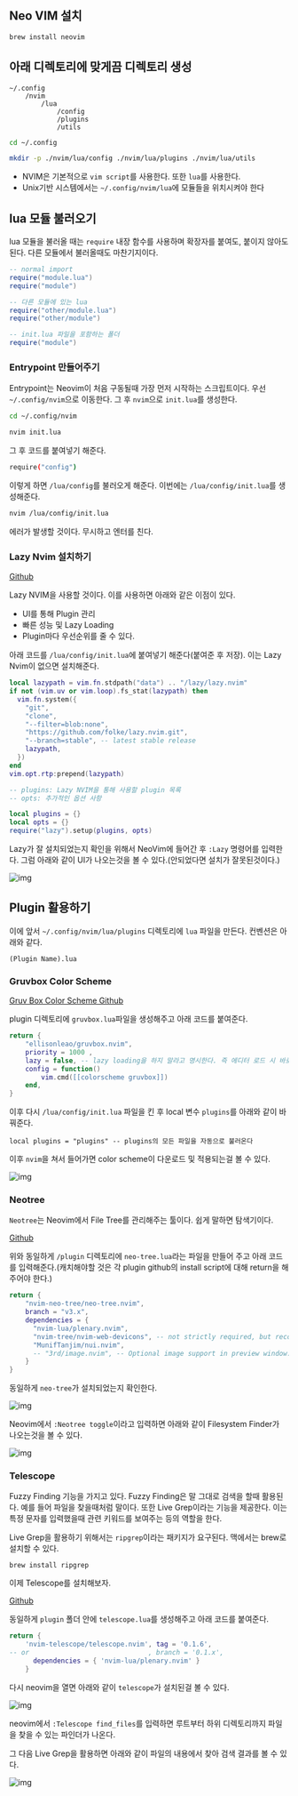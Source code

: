 ## Neo VIM 설치

```bash
brew install neovim
```

## 아래 디렉토리에 맞게끔 디렉토리 생성

```
~/.config
    /nvim
        /lua
            /config
            /plugins
            /utils
```

```bash
cd ~/.config

mkdir -p ./nvim/lua/config ./nvim/lua/plugins ./nvim/lua/utils
```

- NVIM은 기본적으로 `vim script`를 사용한다. 또한 `lua`를 사용한다.
- Unix기반 시스템에서는 `~/.config/nvim/lua`에 모듈들을 위치시켜야 한다

## lua 모듈 불러오기

lua 모듈을 불러올 때는 `require` 내장 함수를 사용하며 확장자를 붙여도, 붙이지 않아도 된다. 다른 모듈에서 불러올때도 마찬기지이다.

```lua
-- normal import
require("module.lua")
require("module")

-- 다른 모듈에 있는 lua
require("other/module.lua")
require("other/module")

-- init.lua 파일을 포함하는 폴더
require("module")
```

### Entrypoint 만들어주기

Entrypoint는 Neovim이 처음 구동될때 가장 먼저 시작하는 스크립트이다. 우선 `~/.config/nvim`으로 이동한다. 그 후 `nvim`으로 `init.lua`를 생성한다.

```bash
cd ~/.config/nvim

nvim init.lua
```

그 후 코드를 붙여넣기 해준다.

```bash
require("config")
```

이렇게 하면 `/lua/config`를 불러오게 해준다. 이번에는 `/lua/config/init.lua`를 생성해준다.

```bash
nvim /lua/config/init.lua
```

에러가 발생할 것이다. 무시하고 엔터를 친다.

### Lazy Nvim 설치하기

[Github](https://github.com/folke/lazy.nvim)

Lazy NVIM을 사용할 것이다. 이를 사용하면 아래와 같은 이점이 있다.

- UI를 통해 Plugin 관리
- 빠른 성능 및 Lazy Loading
- Plugin마다 우선순위를 줄 수 있다.

아래 코드를 `/lua/config/init.lua`에 붙여넣기 해준다(붙여준 후 저장). 이는 Lazy Nvim이 없으면 설치해준다.

```lua
local lazypath = vim.fn.stdpath("data") .. "/lazy/lazy.nvim"
if not (vim.uv or vim.loop).fs_stat(lazypath) then
  vim.fn.system({
    "git",
    "clone",
    "--filter=blob:none",
    "https://github.com/folke/lazy.nvim.git",
    "--branch=stable", -- latest stable release
    lazypath,
  })
end
vim.opt.rtp:prepend(lazypath)

-- plugins: Lazy NVIM을 통해 사용할 plugin 목록
-- opts: 추가적인 옵션 사항

local plugins = {}
local opts = {}
require("lazy").setup(plugins, opts)
```

Lazy가 잘 설치되었는지 확인을 위해서 NeoVim에 들어간 후 `:Lazy` 명령어를 입력한다. 그럼 아래와 같이 UI가 나오는것을 볼 수 있다.(안되었다면 설치가 잘못된것이다.)

![img](./img/1.png)

## Plugin 활용하기

이에 앞서 `~/.config/nvim/lua/plugins` 디렉토리에 `lua` 파일을 만든다. 컨벤션은 아래와 같다.

```
(Plugin Name).lua
```

### Gruvbox Color Scheme

[Gruv Box Color Scheme Github](https://github.com/ellisonleao/gruvbox.nvim)

plugin 디렉토리에 `gruvbox.lua`파일을 생성해주고 아래 코드를 붙여준다.

```lua
return {
	"ellisonleao/gruvbox.nvim",
	priority = 1000 ,
	lazy = false, -- lazy loading을 하지 말라고 명시한다. 즉 에디터 로드 시 바로 이 플러그인을 실행시키라는 의미이다.
	config = function()
		vim.cmd([[colorscheme gruvbox]])
	end,
}
```

이후 다시 `/lua/config/init.lua` 파일을 킨 후 local 변수 `plugins`를 아래와 같이 바꿔준다.

```
local plugins = "plugins" -- plugins의 모든 파일을 자동으로 불러온다
```

이후 `nvim`을 쳐서 들어가면 color scheme이 다운로드 및 적용되는걸 볼 수 있다.

![img](./img/2.png)

### Neotree

`Neotree`는 Neovim에서 File Tree를 관리해주는 툴이다. 쉽게 말하면 탐색기이다.

[Github](https://github.com/nvim-neo-tree/neo-tree.nvim)

위와 동일하게 `/plugin` 디렉토리에 `neo-tree.lua`라는 파일을 만들어 주고 아래 코드를 입력해준다.(캐치해야할 것은 각 plugin github의 install script에 대해 return을 해주어야 한다.)

```lua
return {
    "nvim-neo-tree/neo-tree.nvim",
    branch = "v3.x",
    dependencies = {
      "nvim-lua/plenary.nvim",
      "nvim-tree/nvim-web-devicons", -- not strictly required, but recommended
      "MunifTanjim/nui.nvim",
      -- "3rd/image.nvim", -- Optional image support in preview window: See `# Preview Mode` for more information
    }
}
```

동일하게 `neo-tree`가 설치되었는지 확인한다.

![img](./img/3.png)

Neovim에서 `:Neotree toggle`이라고 입력하면 아래와 같이 Filesystem Finder가 나오는것을 볼 수 있다.

![img](./img/4.png)

### Telescope

Fuzzy Finding 기능을 가지고 있다. Fuzzy Finding은 말 그대로 검색을 할때 활용된다. 예를 들어 파일을 찾을때처럼 말이다. 또한 Live Grep이라는 기능을 제공한다. 이는 특정 문자를 입력했을때 관련 키워드를 보여주는 등의 역할을 한다.

Live Grep을 활용하기 위해서는 `ripgrep`이라는 패키지가 요구된다. 맥에서는 brew로 설치할 수 있다.

```
brew install ripgrep
```

이제 Telescope를 설치해보자.

[Github](https://github.com/nvim-telescope/telescope.nvim)

동일하게 `plugin` 폴더 안에 `telescope.lua`를 생성해주고 아래 코드를 붙여준다.

```lua
return {
    'nvim-telescope/telescope.nvim', tag = '0.1.6',
-- or                              , branch = '0.1.x',
      dependencies = { 'nvim-lua/plenary.nvim' }
    }
```

다시 neovim을 열면 아래와 같이 `telescope`가 설치된걸 볼 수 있다.

![img](./img/5.png)

neovim에서 `:Telescope find_files`를 입력하면 루트부터 하위 디렉토리까지 파일을 찾을 수 있는 파인더가 나온다.

그 다음 Live Grep을 활용하면 아래와 같이 파일의 내용에서 찾아 검색 결과를 볼 수 있다.

![img](./img/6.png)
